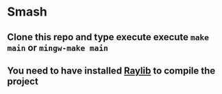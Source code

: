 # Smash

## Clone this repo and type execute execute `make main` or `mingw-make main`
## You need to have installed [Raylib](https://raylib.com) to compile the project
